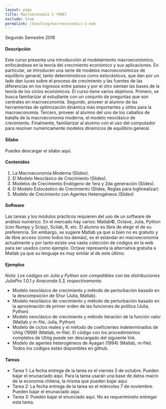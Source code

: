 ```yaml
---
layout: page
title: Macroeconomía I (MAE)
exclude: true
permalink: /teaching/macroeconomics-i-mae
---
```


Segundo Semestre 2018

#### Descripción

Este curso presenta una introducción al modelamiento macroeconómico, enfocándose en la teoría del crecimiento económico y sus aplicaciones. En particular, se introducen una serie de modelos macroeconómicos de equilibrio general, tanto determinísticos como estocásticos, que dan por un lado dan luces sobre el proceso de crecimiento y las fuentes de las diferencias en los ingresos entre países y por el otro sientan las bases de la teoría de los ciclos económicos. El curso tiene varios objetivos. Primero, se busca familiarizar al estudiante con un conjunto de preguntas que son centrales en macroeconomía. Segundo, proveer al alumno de las herramientas de optimización dinámica más importantes y útiles para la macroeconomía. Tercero, proveer al alumno del uno de los caballos de batalla de la macroeconomía moderna, el modelo neoclásico de crecimiento. Finalmente, familiarizar al alumno con el uso del computador para resolver numéricamente modelos dinámicos de equilibrio general.

#### Sílabo

Puedes descargar el sílabo aquí.

#### Contenidos

1. La Macroeconomía Moderna (Slides).
2. El Modelo Neoclásico de Crecimiento (Slides).
3. Modelos de Crecimiento Endógeno de 1era y 2da generación (Slides).
4. El Modelo Estocástico de Crecimiento (Slides, Reglas para loglinealizar)
5. Modelo de Crecimiento con Agentes Heterogéneos (Slides)

#### Software

Las tareas y los módulos prácticos requieren del uso de un software de análisis numérico. En el mercado hay varios: Matlab©, Octave, Julia, Python (con Numpy y Scipy), Scilab, R, etc. El alumno es libre de elegir el de su preferencia. Sin embargo, se sugiere Matlab ya que si bien no es gratuito y de libre acceso (como todos los demás), es el estándar en macroeconomía actualmente y por tanto existe una vasta colección de códigos en la web para ser usados como ejemplo. Octave representa la alternativa gratuita a Matlab ya que su lenguaje es muy similar al de este último.

#### Ejemplos

*Nota: Los códigos en Julia y Python son compatibles con las distribuciones JuliaPro 1.0.1 y Anaconda 5.3, respectivamente.*

- Modelo neoclásico de crecimiento y método de perturbación basado en la descompsición de Shur (Julia, Matlab).
- Modelo neoclásico de crecimiento y método de perturbación basado en la aproximación de primer orden de las funciones de política (Julia, Python)
- Modelo neoclásico de crecimiento y método iteración de la función valor (Matlab y m-file, Julia, Python)
- Modelo de ciclos reales y el método de coeficientes indeterminados de Uhlig (1999) (Matlab, m-file). El código con los procedimientos completos de Uhlig puede ser descargado del siguiente link.
- Modelo de agentes heterogéneos de Ayagari (1994) (Matlab, m-file).
Todos los códigos están disponibles en github.

#### Tareas

- Tarea 1: La fecha entrega de la tarea es el viernes 5 de octubre. Pueden bajar el enunaciado aqui. Para la tarea usarán una base de datos macro de la economía chilena, la misma que pueden bajar aqui.
- Tarea 2: La fecha entrega de la tarea es el miércoles 7 de noviembre. Pueden bajar el enunaciado aquí.
- Tarea 3: Pueden bajar el enunciado aquí. No es requerimineto entregar esta tarea.